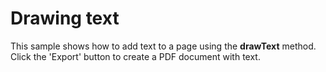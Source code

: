 Drawing text
============

This sample shows how to add text to a page using the __drawText__ method. Click the 'Export' button to create a PDF document with text.
